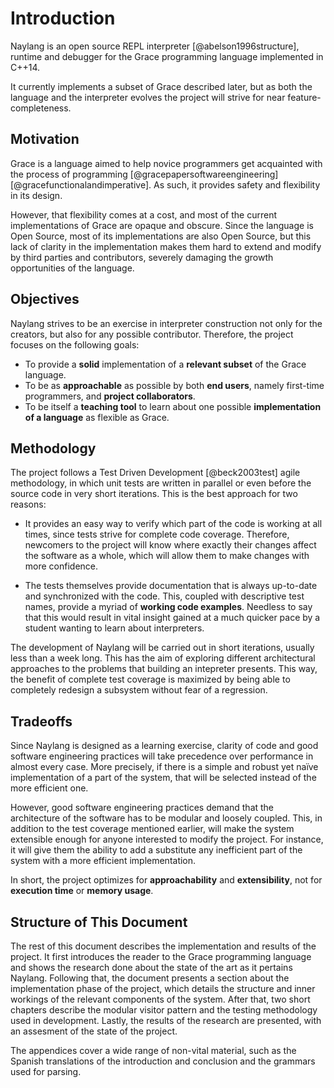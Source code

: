 
Introduction
============

Naylang is an open source REPL interpreter [@abelson1996structure], runtime and debugger for the Grace programming language implemented in C++14.

It currently implements a subset of Grace described later, but as both the language and the interpreter evolves the project will strive for near feature-completeness.

Motivation
-------

Grace is a language aimed to help novice programmers get acquainted with the process of programming [@gracepapersoftwareengineering] [@gracefunctionalandimperative]. As such, it provides safety and flexibility in its design.

However, that flexibility comes at a cost, and most of the current implementations of Grace are opaque and obscure. Since the language is Open Source, most of its implementations are also Open Source, but this lack of clarity in the implementation makes them hard to extend and modify by third parties and contributors, severely damaging the growth opportunities of the language.

Objectives
-------

Naylang strives to be an exercise in interpreter construction not only for the creators, but also for any possible contributor. Therefore, the project focuses on the following goals:

- To provide a **solid** implementation of a **relevant subset** of the Grace language.
- To be as **approachable** as possible by both **end users**, namely first-time programmers, and **project collaborators**.
- To be itself a **teaching tool** to learn about one possible **implementation of a language** as flexible as Grace.

Methodology
-------

The project follows a Test Driven Development [@beck2003test] agile methodology, in which unit tests are written in parallel or even before the source code in very short iterations. This is the best approach for two reasons:

- It provides an easy way to verify which part of the code is working at all times, since tests strive for complete code coverage. Therefore, newcomers to the project will know where exactly their changes affect the software as a whole, which will allow them to make changes with more confidence.

- The tests themselves provide documentation that is always up-to-date and synchronized with the code. This, coupled with descriptive test names, provide a myriad of **working code examples**. Needless to say that this would result in vital insight gained at a much quicker pace by a student wanting to learn about interpreters.

The development of Naylang will be carried out in short iterations, usually less than a week long. This has the aim of exploring different architectural approaches to the problems that building an intepreter presents. This way, the benefit of complete test coverage is maximized by being able to completely redesign a subsystem without fear of a regression.

Tradeoffs
-------

Since Naylang is designed as a learning exercise, clarity of code and good software engineering practices will take precedence over performance in almost every case. More precisely, if there is a simple and robust yet naïve implementation of a part of the system, that will be selected instead of the more efficient one.

However, good software engineering practices demand that the architecture of the software has to be modular and loosely coupled. This, in addition to the test coverage mentioned earlier, will make the system extensible enough for anyone interested to modify the project. For instance, it will give them the ability to add a substitute any inefficient part of the system with a more efficient implementation.

In short, the project optimizes for **approachability** and **extensibility**, not for **execution time** or **memory usage**.

Structure of This Document
-------

The rest of this document describes the implementation and results of the project. It first introduces the reader to the Grace programming language and shows the research done about the state of the art as it pertains Naylang. Following that, the document presents a section about the implementation phase of the project, which details the structure and inner workings of the relevant components of the system. After that, two short chapters describe the modular visitor pattern and the testing methodology used in development. Lastly, the results of the research are presented, with an assesment of the state of the project.

The appendices cover a wide range of non-vital material, such as the Spanish translations of the introduction and conclusion and the grammars used for parsing.